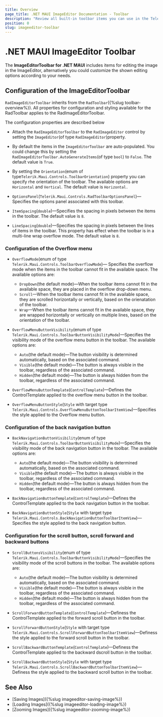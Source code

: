 ```yaml
---
title: Overview
page_title: .NET MAUI ImageEditor Documentation - Toolbar
description: "Review all built-in toolbar items you can use in the Telerik UI for .NET MAUI ImageEditor."
position: 0
slug: imageeditor-toolbar
---
```


# .NET MAUI ImageEditor Toolbar

The **ImageEditorToolbar for .NET MAUI** includes items for editing the image in the ImageEditor, alternatively you could customize the shown editing options according to your needs.

## Configuration of the ImageEditorToolbar

`RadImageEditorToolbar` inherits from the `RadToolbar`({%slug toolbar-overview%}). All properties for configuration and styling available for the RadToolbar applies to the RadImageEditorToolbar.

The configuration properties are described below

* Attach the `RadImageEditorToolbar` to the `RadImageEditor` control by setting the `ImageEditor`(of type `RadImageEditor`)property.

<snippet id='imageeditor-getting-started-xaml'/>

* By default the items in the `ImageEditorToolbar` are auto-populated. You could change this by setting the `RadImageEditorToolbar.AutoGenerateItems`(of type `bool`) to `False`. The default value is `True`.

* By setting the `Orientation`(enum of type`Telerik.Maui.Controls.ToolbarOrientation`) property you can specify rhe orientation of the toolbar. The available options are `Horizontal` and `Vertical`. The default value is `Horizontal.`
* `OptionsPanel`(`Telerik.Maui.Controls.RadToolbarOptionsPanel`)&mdash;Specifies the options panel associated with this toolbar.
* `ItemSpacing`(`double`)&mdash;Specifies the spacing in pixels between the items in the toolbar. The default value is `8`.
* `LineSpacing`(`double`)&mdash;Specifies the spacing in pixels between the lines of items in the toolbar. This property has effect when the toolbar is in a multi-line wrap overflow mode. The default value is `8`.

### Configuration of the Overflow menu

* `OverflowMode`(enum of type `Telerik.Maui.Controls.ToolbarOverflowMode`)&mdash; Specifies the overflow mode when the items in the toolbar cannot fit in the available space. The available options are:
	* `DropDown`(the default mode)&mdash;When the toolbar items cannot fit in the available space, they are placed in the overflow drop-down menu.
	* `Scroll`&mdash;When the toolbar items cannot fit in the available space, they are scrolled horizontally or vertically, based on the orienatation of the toolbar.
	* `Wrap`&mdash;When the toolbar items cannot fit in the available space, they are wrapped horizontally or vertically on multiple lines, based on the orientation of the toolbar.

* `OverflowMenuButtonVisibility`(enum of type `Telerik.Maui.Controls.ToolbarButtonVisibilityMode`)&mdash;Specifies the visibility mode of the overflow menu button in the toolbar. The available options are:
	* `Auto`(the default mode)&mdash;The button visibility is determined automatically, based on the associated command.
	* `Visible`(the default mode)&mdash;The button is always visible in the toolbar, regardless of the associated command.
	* `Hidden`(the default mode)&mdash;The button is always hidden from the toolbar, regardless of the associated command.

* `OverflowMenuButtonTemplate`(`ControlTemplate`)&mdash;Defines the ControlTemplate applied to the overflow menu button in the toolbar.
* `OverflowMenuButtonStyle`(`Style` with target type `Telerik.Maui.Controls.OverflowMenuButtonToolbarItemView`)&mdash;Specifies the style applied to the Overflow menu button.

### Configuration of the back navigation button

* `BackNavigationButtonVisibility`(enum of type `Telerik.Maui.Controls.ToolbarButtonVisibilityMode`)&mdash;Specifies the visibility mode of the back navigation button in the toolbar. The available options are:
	* `Auto`(the default mode)&mdash;The button visibility is determined automatically, based on the associated command.
	* `Visible`(the default mode)&mdash;The button is always visible in the toolbar, regardless of the associated command.
	* `Hidden`(the default mode)&mdash;The button is always hidden from the toolbar, regardless of the associated command.

* `BackNavigationButtonTemplate`(`ControlTemplate`)&mdash;Defines the ControlTemplate applied to the back navigation button in the toolbar.
* `BackNavigationButtonStyle`(`Style` with target type `Telerik.Maui.Controls.BackNavigationButtonToolbarItemView`)&mdash;Specifies the style applied to the back navigation button.

### Configuration for the scroll button, scroll forward and backward buttons

* `ScrollButtonsVisibility`(enum of type `Telerik.Maui.Controls.ToolbarButtonVisibilityMode`)&mdash;Specifies the visibility mode of the scroll buttons in the toolbar. The available options are:
	* `Auto`(the default mode)&mdash;The button visibility is determined automatically, based on the associated command.
	* `Visible`(the default mode)&mdash;The button is always visible in the toolbar, regardless of the associated command.
	* `Hidden`(the default mode)&mdash;The button is always hidden from the toolbar, regardless of the associated command.

* `ScrollForwardButtonTemplate`(`ControlTemplate`)&mdash;Definess the ControlTemplate applied to the forward scroll button in the toolbar.
* `ScrollForwardButtonStyle`(`Style` with target type `Telerik.Maui.Controls.ScrollForwardButtonToolbarItemView`)&mdash;Definess the style applied to the forward scroll button in the toolbar.
* `ScrollBackwardButtonTemplate`(`ControlTemplate`)&mdash;Definess the ControlTemplate applied to the backward dscroll button in the toolbar.
* `ScrollBackwardButtonStyle`(`Style` with target type `Telerik.Maui.Controls.ScrollBackwardButtonToolbarItemView`)&mdash;Definess the style applied to the backward scroll button in the toolbar.


## See Also

- [Saving Images]({%slug imageeditor-saving-image%})
- [Loading Images]({%slug imageeditor-loading-image%})
- [Zooming Images]({%slug imageeditor-zooming-image%})
